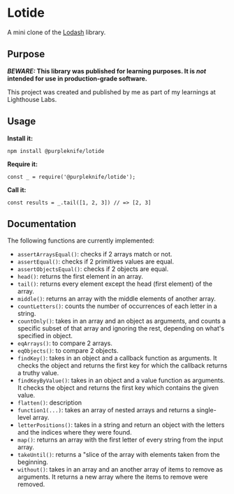 # Lotide

A mini clone of the [Lodash](https://lodash.com) library.

## Purpose

**_BEWARE:_ This library was published for learning purposes. It is _not_ intended for use in production-grade software.**

This project was created and published by me as part of my learnings at Lighthouse Labs. 

## Usage

**Install it:**

`npm install @purpleknife/lotide`

**Require it:**

`const _ = require('@purpleknife/lotide');`

**Call it:**

`const results = _.tail([1, 2, 3]) // => [2, 3]`

## Documentation

The following functions are currently implemented:

* `assertArraysEqual()`: checks if 2 arrays match or not.
* `assertEqual()`: checks if 2 primitives values are equal.
* `assertObjectsEqual()`: checks if 2 objects are equal.
* `head()`: returns the first element in an array.
* `tail()`: returns every element except the head (first element) of the array.
* `middle()`: returns an array with the middle elements of another array.
* `countLetters()`: counts the number of occurrences of each letter in a string.
* `countOnly()`: takes in an array and an object as arguments, and counts a specific subset of that array and ignoring the rest, depending on what's specified in object.
* `eqArrays()`: to compare 2 arrays.
* `eqObjects()`: to compare 2 objects.
* `findKey()`: takes in an object and a callback function as arguments. It checks the object and returns the first key for which the callback returns a truthy value.
* `findKeyByValue()`: takes in an object and a value function as arguments. It checks the object and returns the first key which contains the given value.
* `flatten()`: description
* `function1(...)`: takes an array of nested arrays and returns a single-level array.
* `letterPositions()`: takes in a string and return an object with the letters and the indices where they were found.
* `map()`: returns an array with the first letter of every string from the input array.
* `takeUntil()`: returns a "slice of the array with elements taken from the beginning.
* `without()`: takes in an array and an another array of items to remove as arguments. It returns a new array where the items to remove were removed.